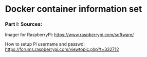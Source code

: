 # Docker container information set

### Part I: Sources:

Imager for RaspberryPi: https://www.raspberrypi.com/software/

How to setup Pi username and passwd: https://forums.raspberrypi.com/viewtopic.php?t=332712